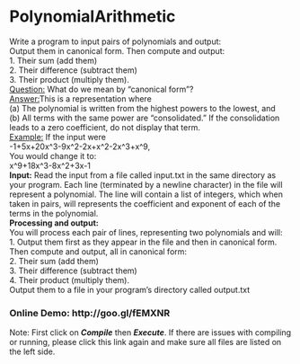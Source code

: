 <h1> PolynomialArithmetic </h1>
Write a program to input pairs of polynomials and output:
<br>Output them in canonical form. Then compute and output:
<br>1. Their sum (add them)
<br>2. Their difference (subtract them)
<br>3. Their product (multiply them).
<br><ins>Question:</ins> What do we mean by “canonical form”?
<br><ins>Answer:</ins>This is a representation where
<br>(a) The polynomial is written from the highest powers to the lowest, and
<br>(b) All terms with the same power are “consolidated.” If the consolidation leads to a zero
coefficient, do not display that term.
<br><ins>Example:</ins> If the input were
<br>-1+5x+20x^3-9x^2-2x+x^2-2x^3+x^9,
<br>You would change it to:
<br>x^9+18x^3-8x^2+3x-1
<br><b>Input:</b>
Read the input from a file called input.txt in the same directory as your program.
Each line (terminated by a newline character) in the file will represent a polynomial. The
line will contain a list of integers, which when taken in pairs, will represents the
coefficient and exponent of each of the terms in the polynomial.
<br><b>Processing and output:</b>
<br>You will process each pair of lines, representing two polynomials and will:
<br>1. Output them first as they appear in the file and then in canonical form.
<br>Then compute and output, all in canonical form:
<br>2. Their sum (add them)
<br>3. Their difference (subtract them)
<br>4. Their product (multiply them).
<br>Output them to a file in your program’s directory called output.txt

<h3>Online Demo: http://goo.gl/fEMXNR</h3>
<p>Note: First click on <em><b>Compile</b></em> then <em><b>Execute</b></em>. If there are issues with compiling or running, please click this link again and make sure all files are listed on the left side.</p>
